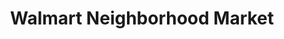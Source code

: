 ---
title: "Walmart Neighborhood Market"
url: /warr-acres/walmart-neighborhood-market/
shop: Supermarkt
---